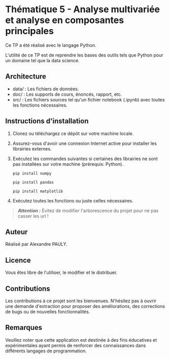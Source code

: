 # Thématique 5 - Analyse multivariée et analyse en composantes principales

Ce TP a été réalisé avec le langage Python.

L'utilité de ce TP est de reprendre les bases des outils tels que Python pour un domaine tel que la data science.

## Architecture
- data/ : Les fichiers de données.
- doc/ : Les supports de cours, énoncés, rapport, etc.
- src/ : Les fichiers sources tel qu'un fichier notebook (.ipynb) avec toutes les fonctions nécessaires.

## Instructions d'installation

1. Clonez ou téléchargez ce dépôt sur votre machine locale.

2. Assurez-vous d'avoir une connexion Internet active pour installer les librairies externes.

3. Exécutez les commandes suivantes si certaines des librairies ne sont pas installées sur votre machine (prérequis: Python).

    ```pip install numpy```

    ```pip install pandas```

    ```pip install matplotlib```

4. Exécutez toutes les fonctions ou juste celles nécessaires.


>**_Attention :_** Évitez de modifier l'arborescence du projet pour ne pas casser les url !

## Auteur

Réalisé par Alexandre PAULY.

## Licence

Vous êtes libre de l'utiliser, le modifier et le distribuer.

## Contributions

Les contributions à ce projet sont les bienvenues. N'hésitez pas à ouvrir une demande d'extraction pour proposer des améliorations, des corrections de bugs ou de nouvelles fonctionnalités.

## Remarques

Veuillez noter que cette application est destinée à des fins éducatives et expérimentales ayant permis de renforcer des connaissances dans différents langages de programmation.
